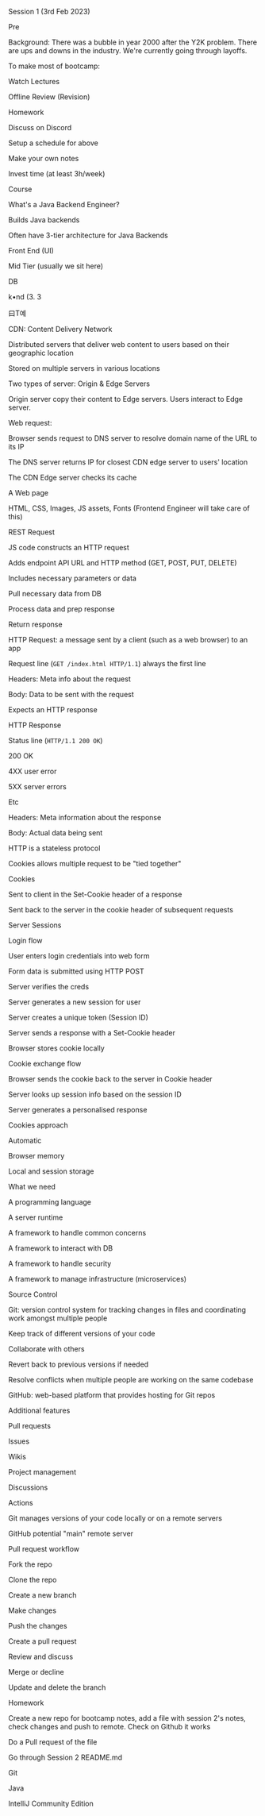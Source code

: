 Session 1 (3rd Feb 2023) 

Pre 

Background: There was a bubble in year 2000 after the Y2K problem. There are ups and downs in the industry. We're currently going through layoffs. 

 

To make most of bootcamp: 

Watch Lectures 

Offline Review (Revision) 

Homework 

Discuss on Discord 

Setup a schedule for above 

Make your own notes 

Invest time (at least 3h/week) 

Course 

What's a Java Backend Engineer? 

Builds Java backends 

 

Often have 3-tier architecture for Java Backends 

Front End (UI) 

Mid Tier (usually we sit here) 

DB 

 

k•nd (3. 3 
 

曰T예 
 

CDN: Content Delivery Network 

Distributed servers that deliver web content to users based on their geographic location 

Stored on multiple servers in various locations 

 

Two types of server: Origin & Edge Servers 

Origin server copy their content to Edge servers. Users interact to Edge server. 

 

Web request: 

Browser sends request to DNS server to resolve domain name of the URL to its IP 

The DNS server returns IP for closest CDN edge server to users' location 

The CDN Edge server checks its cache 

A Web page 

HTML, CSS, Images, JS assets, Fonts (Frontend Engineer will take care of this) 

 

REST Request 

JS code constructs an HTTP request 

Adds endpoint API URL and HTTP method (GET, POST, PUT, DELETE) 

Includes necessary parameters or data 

Pull necessary data from DB 

Process data and prep response 

Return response 

HTTP Request: a message sent by a client (such as a web browser) to an app 

Request line (`GET /index.html HTTP/1.1`) always the first line 

Headers: Meta info about the request 

Body: Data to be sent with the request 

Expects an HTTP response 

HTTP Response 

Status line (`HTTP/1.1 200 OK`) 

200 OK 

4XX user error 

5XX server errors 

Etc 

Headers: Meta information about the response 

Body: Actual data being sent 

 

HTTP is a stateless protocol 

Cookies allows multiple request to be "tied together" 

 

Cookies 

Sent to client in the Set-Cookie header of a response 

Sent back to the server in the cookie header of subsequent requests 

 

Server Sessions 

Login flow 

User enters login credentials into web form 

Form data is submitted using HTTP POST 

Server verifies the creds 

Server generates a new session for user 

Server creates a unique token (Session ID) 

Server sends  a response with a Set-Cookie header 

Browser stores cookie locally 

 

Cookie exchange flow 

Browser sends the cookie back to the server in Cookie header 

Server looks up session info based on the session ID 

Server generates a personalised response 

Cookies approach 

Automatic 

Browser memory 

Local and session storage 

 

What we need 

A programming language 

A server runtime 

A framework to handle common concerns 

A framework to interact with DB 

A framework to handle security 

A framework to  manage infrastructure (microservices) 

 

Source Control 

Git: version control system for tracking changes in files and coordinating work amongst multiple people 

Keep track of different versions of your code 

Collaborate with others 

Revert back to previous versions if needed 

Resolve conflicts when multiple people are working on the same codebase 

 

GitHub: web-based platform that provides hosting for Git repos 

Additional features 

Pull requests 

Issues 

Wikis 

Project management 

Discussions 

Actions 

 

Git manages versions of your code locally or on a remote servers 

GitHub potential "main" remote server 

 

Pull request workflow 

Fork the repo 

Clone the repo 

Create a new branch 

Make changes 

Push the changes 

Create a pull request 

Review and discuss 

Merge or decline 

Update and delete the branch 

Homework 

Create a new repo for bootcamp notes, add a file with session 2's notes, check changes and push to remote. Check on Github it works 

Do a Pull request of the file 

Go through Session 2 README.md 

Git 

Java 

IntelliJ Community Edition 
